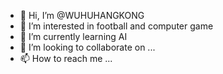 - 👋 Hi, I’m @WUHUHANGKONG
- 👀 I’m interested in football and computer game
- 🌱 I’m currently learning AI
- 💞️ I’m looking to collaborate on ...
- 📫 How to reach me ...

<!---
WUHUHANGKONG/WUHUHANGKONG is a ✨ special ✨ repository because its `README.md` (this file) appears on your GitHub profile.
You can click the Preview link to take a look at your changes.
--->

